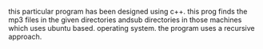 this particular program has been designed using c++.
this prog finds the mp3 files in the given directories andsub directories in those machines which uses ubuntu based.
operating system.
the program uses a recursive approach.
